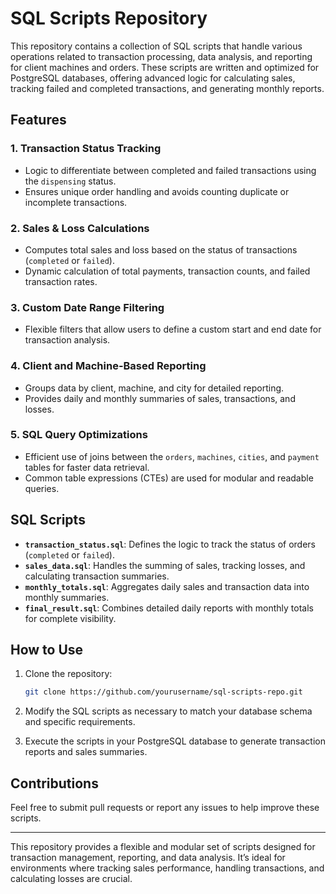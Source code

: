 # SQL Scripts Repository

This repository contains a collection of SQL scripts that handle various operations related to transaction processing, data analysis, and reporting for client machines and orders. These scripts are written and optimized for PostgreSQL databases, offering advanced logic for calculating sales, tracking failed and completed transactions, and generating monthly reports.

## Features

### 1. Transaction Status Tracking
- Logic to differentiate between completed and failed transactions using the `dispensing` status.
- Ensures unique order handling and avoids counting duplicate or incomplete transactions.

### 2. Sales & Loss Calculations
- Computes total sales and loss based on the status of transactions (`completed` or `failed`).
- Dynamic calculation of total payments, transaction counts, and failed transaction rates.

### 3. Custom Date Range Filtering
- Flexible filters that allow users to define a custom start and end date for transaction analysis.

### 4. Client and Machine-Based Reporting
- Groups data by client, machine, and city for detailed reporting.
- Provides daily and monthly summaries of sales, transactions, and losses.

### 5. SQL Query Optimizations
- Efficient use of joins between the `orders`, `machines`, `cities`, and `payment` tables for faster data retrieval.
- Common table expressions (CTEs) are used for modular and readable queries.

## SQL Scripts

- **`transaction_status.sql`**: Defines the logic to track the status of orders (`completed` or `failed`).
- **`sales_data.sql`**: Handles the summing of sales, tracking losses, and calculating transaction summaries.
- **`monthly_totals.sql`**: Aggregates daily sales and transaction data into monthly summaries.
- **`final_result.sql`**: Combines detailed daily reports with monthly totals for complete visibility.

## How to Use

1. Clone the repository:
    ```bash
    git clone https://github.com/yourusername/sql-scripts-repo.git
    ```

2. Modify the SQL scripts as necessary to match your database schema and specific requirements.

3. Execute the scripts in your PostgreSQL database to generate transaction reports and sales summaries.

## Contributions

Feel free to submit pull requests or report any issues to help improve these scripts.

---

This repository provides a flexible and modular set of scripts designed for transaction management, reporting, and data analysis. It’s ideal for environments where tracking sales performance, handling transactions, and calculating losses are crucial.

